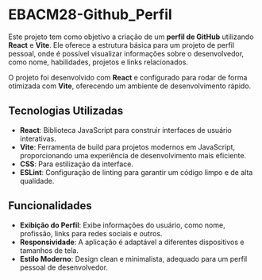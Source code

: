 # EBACM28-Github_Perfil

Este projeto tem como objetivo a criação de um **perfil de GitHub** utilizando **React** e **Vite**. Ele oferece a estrutura básica para um projeto de perfil pessoal, onde é possível visualizar informações sobre o desenvolvedor, como nome, habilidades, projetos e links relacionados.

O projeto foi desenvolvido com **React** e configurado para rodar de forma otimizada com **Vite**, oferecendo um ambiente de desenvolvimento rápido.

## Tecnologias Utilizadas

- **React**: Biblioteca JavaScript para construir interfaces de usuário interativas.
- **Vite**: Ferramenta de build para projetos modernos em JavaScript, proporcionando uma experiência de desenvolvimento mais eficiente.
- **CSS**: Para estilização da interface.
- **ESLint**: Configuração de linting para garantir um código limpo e de alta qualidade.

## Funcionalidades

- **Exibição do Perfil**: Exibe informações do usuário, como nome, profissão, links para redes sociais e outros.
- **Responsividade**: A aplicação é adaptável a diferentes dispositivos e tamanhos de tela.
- **Estilo Moderno**: Design clean e minimalista, adequado para um perfil pessoal de desenvolvedor.
